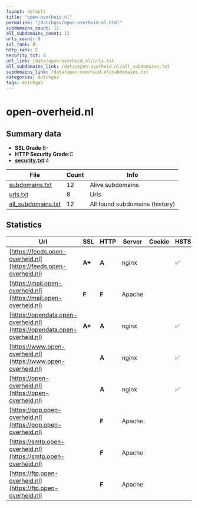 ```yaml
---
layout: default
title: "open-overheid.nl"
permalink: "/dutchgov/open-overheid.nl.html"
subdomains_count: 12
all_subdomains_count: 12
urls_count: 8
ssl_rank: B-
http_rank: C
security_txt: 4
url_link: /data/open-overheid.nl/urls.txt
all_subdomains_link: /data/open-overheid.nl/all_subdomains.txt
subdomains_link: /data/open-overheid.nl/subdomains.txt
categories: dutchgov
tags: dutchgov
---
```



# open-overheid.nl
## Summary data


 - **SSL Grade**:B-
 - **HTTP Security Grade**:C
 - **[security.txt](https://www.digitaleoverheid.nl/nieuws/standaard-security-txt-nu-verplicht-voor-overheid/)**:4


| File       | Count | Info |
|------------|-------|------|
|[subdomains.txt](/DutchGovScope/data/open-overheid.nl/subdomains.txt)|12|Alive subdomains|
|[urls.txt](/DutchGovScope/data/open-overheid.nl/urls.txt)|8|Urls|
|[all_subdomains.txt](/DutchGovScope/data/open-overheid.nl/all_subdomains.txt)|12|All found subdomains (history)|


## Statistics


| Url | SSL | HTTP | Server | Cookie | HSTS | CORS | CTO | CSP | XFO | XXP | RP |FP| Tech |Title |
|--------|-------|-------|------|------|------|------|------|------|------|------|------|------|------|------|
|[https://feeds.open-overheid.nl](https://feeds.open-overheid.nl)| **A+**| **A**|nginx| |:white_check_mark: | | | | :white_check_mark: | :white_check_mark: | :white_check_mark: | |HSTS Nginx||
|[https://mail.open-overheid.nl](https://mail.open-overheid.nl)| **F**| **F**|Apache| | | | | | | | :white_check_mark: | |Apache HTTP Server|Domein niet gevo...|
|[https://opendata.open-overheid.nl](https://opendata.open-overheid.nl)| **A+**| **A**|nginx| |:white_check_mark: | | | | :white_check_mark: | :white_check_mark: | :white_check_mark: | |HSTS Nginx||
|[https://www.open-overheid.nl](https://www.open-overheid.nl)| | **A**|nginx| |:white_check_mark: | | |:warning: | :white_check_mark: | :white_check_mark: | :white_check_mark: | |Bloomreach HSTS Nginx|Home | Open Over...|
|[https://open-overheid.nl](https://open-overheid.nl)| | **A**|nginx| |:white_check_mark: | | |:warning: | :white_check_mark: | :white_check_mark: | :white_check_mark: | |HSTS Nginx|301 Moved Perman...|
|[https://pop.open-overheid.nl](https://pop.open-overheid.nl)| | **F**|Apache| | | | | | | | :white_check_mark: | |Apache HTTP Server|Domein niet gevo...|
|[https://smtp.open-overheid.nl](https://smtp.open-overheid.nl)| | **F**|Apache| | | | | | | | :white_check_mark: | |Apache HTTP Server|Domein niet gevo...|
|[https://ftp.open-overheid.nl](https://ftp.open-overheid.nl)| | **F**|Apache| | | | | | | | :white_check_mark: | |Apache HTTP Server|Domein niet gevo...|

